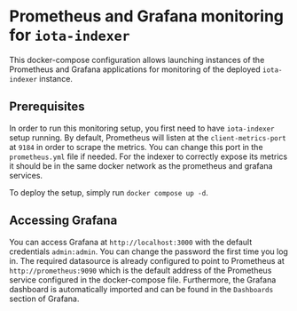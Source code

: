 # Prometheus and Grafana monitoring for `iota-indexer`

This docker-compose configuration allows launching instances of the Prometheus and Grafana applications for monitoring of the deployed `iota-indexer` instance.

## Prerequisites

In order to run this monitoring setup, you first need to have `iota-indexer` setup running. By default, Prometheus will listen at the `client-metrics-port` at `9184` in order to scrape the metrics.
You can change this port in the `prometheus.yml` file if needed. For the indexer to correctly expose its metrics it should be in the same docker network as the prometheus and grafana services.

To deploy the setup, simply run `docker compose up -d`.

## Accessing Grafana

You can access Grafana at `http://localhost:3000` with the default credentials `admin:admin`. You can change the password the first time you log in.
The required datasource is already configured to point to Prometheus at `http://prometheus:9090` which is the default address of the Prometheus service configured in the docker-compose file.
Furthermore, the Grafana dashboard is automatically imported and can be found in the `Dashboards` section of Grafana.
